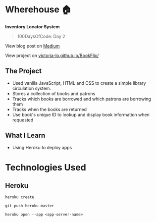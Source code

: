 # Wherehouse :house:
**Inventory Locator System**
> 100DaysOfCode: Day 2

View blog post on [Medium](https://medium.com/@victoria2666/100-days-of-code-day-1-of-100-f31ba371a7b9)

View project on [victoria-lo.github.io/BookFlix/](https://victoria-lo.github.io/BookFlix/)

## The Project
- Used vanilla JavaScript, HTML and CSS to create a simple library circulation system.
- Stores a collection of books and patrons
- Tracks which books are borrowed and which patrons are borrowing them
- Tracks when the books are returned
- Use book's unique ID to lookup and display book information when requested

## What I Learn
- Using Heroku to deploy apps


# Technologies Used

## Heroku
`heroku create`

`git push heroku master`

`heroku open --app <app-server-name>`
